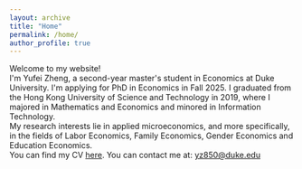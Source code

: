 ```yaml
---
layout: archive
title: "Home"
permalink: /home/
author_profile: true
---
```

Welcome to my website!<br />
I'm Yufei Zheng, a second-year master's student in Economics at Duke University. I'm applying for PhD in Economics in Fall 2025. I graduated from the Hong Kong University of Science and Technology in 2019, where I majored in Mathematics and Economics and minored in Information Technology.<br />
My research interests lie in applied microeconomics, and more specifically, in the fields of Labor Economics, Family Economics, Gender Economics and Education Economics. <br />
You can find my CV <a href="/files/CV_Yufei Zheng_Latex.pdf">here</a>. You can contact me at: yz850@duke.edu
